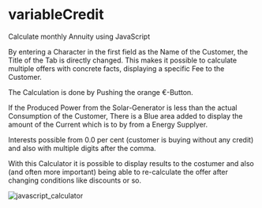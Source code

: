 # variableCredit
Calculate monthly Annuity using JavaScript

By entering a Character in the first field as the Name of the Customer, the Title of the Tab is directly changed.
This makes it possible to calculate multiple offers with concrete facts, displaying a specific Fee to the Customer.

The Calculation is done by Pushing the orange €-Button.

If the Produced Power from the Solar-Generator is less than the actual Consumption of the Customer, There is a Blue area added to display the amount of the Current which is to by from a Energy Supplyer.


Interests possible from 0.0 per cent (customer is buying without any credit) and also with multiple digits after the comma.

With this Calculator it is possible to display results to the costumer and also (and often more important) being able to re-calculate the offer after changing conditions like discounts or so.

![javascript_calculator](https://user-images.githubusercontent.com/86618664/127682541-7983ee84-aaac-4fa9-8d69-d4bd315d4252.png)
